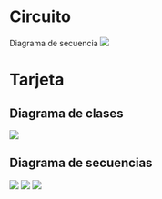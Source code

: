 # Circuito

Diagrama de secuencia 
<img src="http://www.plantuml.com/plantuml/png/hPJDRXCn4CVlVWghND93WEGObQYqa5EH8jHRn67McOPHT-t57qNawV5wOhDEMcaFv9BnUFu_puVNjyw3zQ5hHH__IL4FsikhrJrP5SYRAmbEvaKTqvYMFCZLNVfFWMoUeRR6FbBFf9Dz5l50ZlM3KU_vq9Z5wZ4qh1-CnIL_Yoxpatt9MDQCvHbZGnhQj9kiynCWuwCXX2VVehnvCd7JqH4_BJwk7q0VmKhkIQpZ2B8tLc8hrQbvSlOTbR4MSnFaFAKYvpdhxBYMVwH7sv46wS2JUmBbZINeK7kic3SVXYpMGhXdqZ5fwAJ3Nm6rmc_e71pmSqi7BTMWj0A2DpfqJJJ5RhukWvKhsQO2PZp1KntN0fId5_3uB_BTPdCNVw8u8eOBca39WHd2wyHWIKIeqFKjtbloQCbyGVT2eCZecVz9RiHYGK7niiwcHct10kDiOhttCUfQxF4CMOv8r_6LNDc_adG8q8vHoJ-lKjXv6_17EIH3HpI-qs_rRgJCr98VAqk2QHM1-JfDG3AX08io8tdzd-V3q0dpwT6zEXy6bDuj9_MEDNNlbbNlbX78d_yK82iAZuM59vJ5wEK7WxU6oY6LhV4t--g-GjSGsA_EmzxC-XZwTZClUpBo9FJOKPvlqLY4Pr4_0-CSXbDpz6pIBBaYVgt64jx9WhIOZq-gluiioEGOkgk3wch5BUfzwDg_"/>


# Tarjeta
## Diagrama de clases

<img src="http://www.plantuml.com/plantuml/png/fP7FJiCm3CRlUGghfuxHILmHXqbm1KqQF82NUbMafAdoXmlmxjXRQSAuW3WrTltz_DdUneGXPMULjXWZxFE1tbG74MtluHRCc9HQmuG3XfO3UFHZyYl-y-fDhpvcsKlC68mNfSvkieIZ4Vdz4WY5OebZAv23zn8oHp6SmX4rmGu79grFFQ5rt71sSbtRMfq_YuLdDd34lTS6hVWuwNOKd4ccZF9RgZYgkKy-EBJm5rjbe0UAEXFNinnmiaPZM7BVITeQJXA7yqelnomR_1TCoQ6XkMd0TvryPUiYf9W29XeCNfHSDMKEhkk_tl4dQkx6LVdyKgf8xzutcseAKDnupjOdhFFr2TIMnZux-ma0"/>

## Diagrama de secuencias

<img src="http://www.plantuml.com/plantuml/png/PLBDJW8n4BxtAIPuWKGmUYH8Y1ZE9kY9U1YxWvHqsqr_IFJfdItMRTSzTMQ-dsyck_41NOYj5a45JR0wMXF0gszwl7zOlv3prY18Qu1nweZWhLIeuOII81guA3mJoFXb6UI31VBGah4E6EHHDnOQ0eqz_Km15wkxtc4jHCU-IgeEsM-otCSFcW1ww1-ZsJQsdIOqoYR4K8vmRpwY-mLTtsF4QzfXdrP8iB8Xn66-JlwmX0u_qKrRZcgvKYRCX40Pr0K3NJ4tkzqJVqAaYfb3BcPWfvL4zqnUHcAHKkeMmadvHKmHkPV3bXQ5M3OgMkoMIKmdFuocCnX4CYGhv7e-JdiuelRqBXeQSolNuJo7jCxMchy5A_90ojUfBbtVjrIf3fH-dtpzh5qBvStAvl-SEsLGLm5Bl70KeZF5EB75XamJM_q3"/>
<img src="http://www.plantuml.com/plantuml/png/PLBDSjGm3BxxAJJbqiwmPU2uKtOAXTvWc2cSCXo4ezsgE7Amx49vUXoND6es9yd-VZufljICAPSXEFt9CcB20PH-5H9FdqWL3_Gky470asHABdCE11VxA1cK_zBRrszsNoXf5AozG5NZVIsZPmnmYvwW2DmptX7uyX31HyqHI670XvYWWXH37w4d23ZHxoZZ-SMhoM7dN4sKsVE8rUzaUrD-q0cWmbIixgxAC0P2uTWGIxl2VTE2wJ-erKU8hss6pp4D61hC7ZZNRNRD7xOmuW7JwL2Znjgnv3Fdq6U-nqoFc1VNr-_hvrphAdF9LHau1lQOFf3wGbN4Ihs4VCjwNXuZmdOEQosCs6naZghRJAfqqkNgz0mMaGOn2dE_MQVjzXYKlhkUrjndhijwkZRELPId0ItPY2_hiQis2xOowmsrztEyVglqD9jFr7uDoyt4-lZ7q-Wv2ZXdyLEIOymMX7wxHBaaiNDOvZp9PjTPI7klboHz6S8_"/>
<img src="http://www.plantuml.com/plantuml/png/NP3DRk8m4CVlVeeHUm49M1PjBeX5x8UuxMebsbFKmzGPmArZfnwRGz-fXpu3BrQJaCP9Jl7Cx_-XsR97vqEf1JyhKw734fXU0Xb9VuaPZ_HJgwC1ISQJ4rvvJR0-MEE1rIlz-BRS_2V7rY18Qu1H5nQo1PnG4WG3PuLFLA-aPM_X-mB806aeBcy81G47aA6iDE7btV8Szig0HwSE26obGZrVVxt6ROI8zRoIgi8OFbhjmoED01ckFuFTxyRHA5iJtNF0tND0TuEQ_o5nLrVvPrs9kiRIWH3vR5FdmmegFA8RPuk942YzEgEdPlLbj_iLFo7gLnHqTQ8CAwqakZ_4Cf3nDZfCmPyKpqDJ25PjjSGvzMZzar4CYQ9MJjojnXFeJ5gaTMZVis79tBj03wAWeRGNsjqYNsOzkgEwAwI7_3pVCfj2xuHzh2tQ6mvpq-0Kl4L7F4-GMYgsP8fGwWy0"/>
